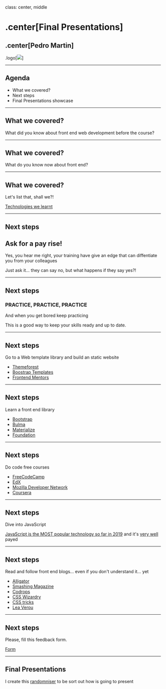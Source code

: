 class: center, middle

# .center[Final Presentations]

## .center[Pedro Martin]

.logo[![](https://pataruco.s3.amazonaws.com/ga/assets/ga.svg)]

---

## Agenda

- What we covered?
- Next steps
- Final Presentations showcase

---

## What we covered?

What did you know about front end web development before the course?

---

## What we covered?

What do you know now about front end?

---

## What we covered?

Let's list that, shall we?!

[Technologies we learnt](https://pataruco.github.io/ga-technologies/)

---

## Next steps

## Ask for a pay rise!

Yes, you hear me right, your training have give an edge that can diffentiate you from your colleagues

Just ask it... they can say no, but what happens if they say yes?!

---

## Next steps

### PRACTICE, PRACTICE, PRACTICE

And when you get bored keep practicing

This is a good way to keep your skills ready and up to date.

---

## Next steps

Go to a Web template library and build an static website

- [Themeforest](https://themeforest.net/free/wordpress-themes)
- [Boostrap Templates](https://startbootstrap.com/)
- [Frontend Mentors](https://frontendmentors.io)

---

## Next steps

Learn a front end library

- [Bootstrap](https://getbootstrap.com/)
- [Bulma](https://bulma.io/)
- [Materialize](https://materializecss.com/)
- [Foundation](https://foundation.zurb.com/)

---

## Next steps

Do code free courses

- [FreeCodeCamp](https://www.freecodecamp.org/)
- [EdX](https://www.edx.org/course/?subject=Computer%20Science&language=English&level=Introductory)
- [Mozilla Developer Network](https://developer.mozilla.org/en-US/docs/Learn)
- [Coursera](https://www.coursera.org/courses?languages=en&query=full+stack+web+development&userQuery=web+development)

---

## Next steps

Dive into JavaScript

[JavaScript is the MOST popular technology so far in 2019](https://insights.stackoverflow.com/survey/2019/#technology)
and it's [very well](https://insights.stackoverflow.com/survey/2019/#top-paying-technologies) payed

---

## Next steps

Read and follow front end blogs... even if you don't understand it... yet

- [Alligator](https://alligator.io)
- [Smashing Magazine](https://www.smashingmagazine.com)
- [Codrops](https://tympanus.net/codrops/)
- [CSS Wizardry](https://csswizardry.com/)
- [CSS tricks](https://css-tricks.com/)
- [Lea Verou](http://lea.verou.me/)

---

## Next steps

Please, fill this feedback form.

[Form](http://bit.ly/glafeedback)

---

## Final Presentations

I create this [randomniser](http://pataruco.github.io/random-picker/) to be sort out how is going to present
